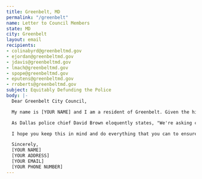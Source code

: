 ```yaml
---
title: Greenbelt, MD
permalink: "/greenbelt"
name: Letter to Council Members
state: MD
city: Greenbelt
layout: email
recipients:
- colinabyrd@greenbeltmd.gov
- ejordan@greenbeltmd.gov
- jdavis@greenbeltmd.gov
- lmach@greenbeltmd.gov
- spope@greenbeltmd.gov
- eputens@greenbeltmd.gov
- rroberts@greenbeltmd.gov
subject: Equitably Defunding the Police
body: |-
  Dear Greenbelt City Council,

  My name is [YOUR NAME] and I am a resident of Greenbelt. Given the history of police brutality and the systematic oppression of minorities in thus country, I am writing to demand that the city council reevaluate our city budget to prioritize community well-being. To do this, we must redirect funds, disproportionately given to the police, to more effective services for public safety such as educational, mental health, housing, and employment programs. I trust you to ensure that a gradual and equitable defunding transition will occur so that members negatively impacted will have the resources to secure financial stability.

  As Dallas police chief David Brown eloquently states, "We're asking cops to do too much in this country. We are. Every societal failure, we put it off on the cops to solve. Not enough mental health funding, let the cops handle it... Here in Dallas, we got a loose dog problems; let's have the cops chase loose dogs. Schools fail, let's give it to the cops... That's too much to ask. Policing was never meant to solve all of those problems."

  I hope you keep this in mind and do everything that you can to ensure justice and safety for our community.

  Sincerely,
  [YOUR NAME]
  [YOUR ADDRESS]
  [YOUR EMAIL]
  [YOUR PHONE NUMBER]
---
```


